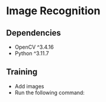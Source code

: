 # Image Recognition


## Dependencies
- OpenCV ^3.4.16
- Python ^3.11.7

## Training
- Add images
- Run the following command:
